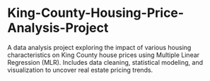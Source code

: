 # King-County-Housing-Price-Analysis-Project
A data analysis project exploring the impact of various housing characteristics on King County house prices using Multiple Linear Regression (MLR). Includes data cleaning, statistical modeling, and visualization to uncover real estate pricing trends.
